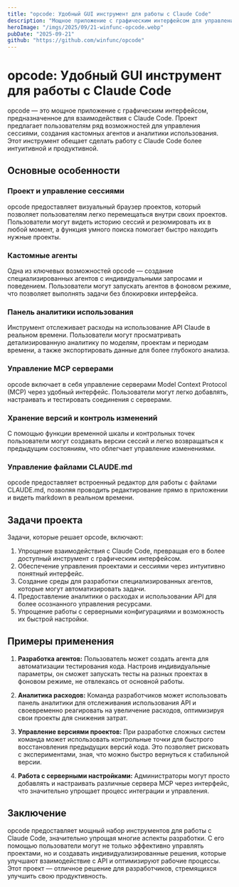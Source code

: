 ```yaml
---
title: "opcode: Удобный GUI инструмент для работы с Claude Code"
description: "Мощное приложение с графическим интерфейсом для управления сеансами Claude Code, создания кастомных агентов и аналитики использования."
heroImage: "/imgs/2025/09/21-winfunc-opcode.webp"
pubDate: "2025-09-21"
github: "https://github.com/winfunc/opcode"
---
```


# opcode: Удобный GUI инструмент для работы с Claude Code

opcode — это мощное приложение с графическим интерфейсом, предназначенное для взаимодействия с Claude Code. Проект предлагает пользователям ряд возможностей для управления сессиями, создания кастомных агентов и аналитики использования. Этот инструмент обещает сделать работу с Claude Code более интуитивной и продуктивной.

## Основные особенности

### Проект и управление сессиями
opcode предоставляет визуальный браузер проектов, который позволяет пользователям легко перемещаться внутри своих проектов. Пользователи могут видеть историю сессий и резюмировать их в любой момент, а функция умного поиска помогает быстро находить нужные проекты.

### Кастомные агенты
Одна из ключевых возможностей opcode — создание специализированных агентов с индивидуальными запросами и поведением. Пользователи могут запускать агентов в фоновом режиме, что позволяет выполнять задачи без блокировки интерфейса.

### Панель аналитики использования
Инструмент отслеживает расходы на использование API Claude в реальном времени. Пользователи могут просматривать детализированную аналитику по моделям, проектам и периодам времени, а также экспортировать данные для более глубокого анализа.

### Управление MCP серверами
opcode включает в себя управление серверами Model Context Protocol (MCP) через удобный интерфейс. Пользователи могут легко добавлять, настраивать и тестировать соединения с серверами.

### Хранение версий и контроль изменений
С помощью функции временной шкалы и контрольных точек пользователи могут создавать версии сессий и легко возвращаться к предыдущим состояниям, что облегчает управление изменениями.

### Управление файлами CLAUDE.md
opcode предоставляет встроенный редактор для работы с файлами CLAUDE.md, позволяя проводить редактирование прямо в приложении и видеть markdown в реальном времени.

## Задачи проекта

Задачи, которые решает opcode, включают:

1. Упрощение взаимодействия с Claude Code, превращая его в более доступный инструмент с графическим интерфейсом.
2. Обеспечение управления проектами и сессиями через интуитивно понятный интерфейс.
3. Создание среды для разработки специализированных агентов, которые могут автоматизировать задачи.
4. Предоставление аналитики о расходах и использовании API для более осознанного управления ресурсами.
5. Упрощение работы с серверными конфигурациями и возможность их быстрой настройки.

## Примеры применения

1. **Разработка агентов:**
   Пользователь может создать агента для автоматизации тестирования кода. Настроив индивидуальные параметры, он сможет запускать тесты на разных проектах в фоновом режиме, не отвлекаясь от основной работы.

2. **Аналитика расходов:**
   Команда разработчиков может использовать панель аналитики для отслеживания использования API и своевременно реагировать на увеличение расходов, оптимизируя свои проекты для снижения затрат.

3. **Управление версиями проектов:**
   При разработке сложных систем команда может использовать контрольные точки для быстрого восстановления предыдущих версий кода. Это позволяет рисковать с экспериментами, зная, что можно быстро вернуться к стабильной версии.

4. **Работа с серверными настройками:**
   Администраторы могут просто добавлять и настраивать различные сервера MCP через интерфейс, что значительно упрощает процесс интеграции и управления.

## Заключение

opcode предоставляет мощный набор инструментов для работы с Claude Code, значительно упрощая многие аспекты разработки. С его помощью пользователи могут не только эффективно управлять проектами, но и создавать индивидуализированные решения, которые улучшают взаимодействие с API и оптимизируют рабочие процессы. Этот проект — отличное решение для разработчиков, стремящихся улучшить свою продуктивность.
